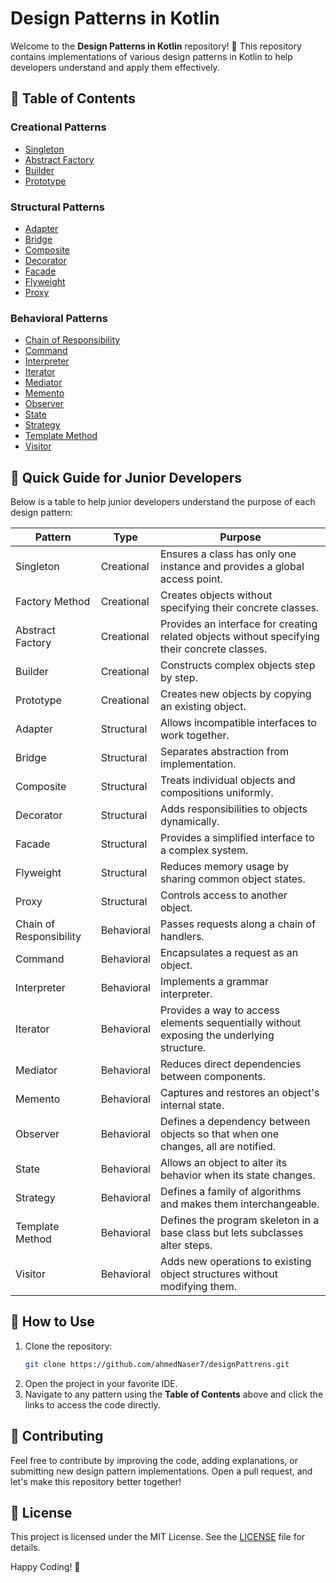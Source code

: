 # Design Patterns in Kotlin

Welcome to the **Design Patterns in Kotlin** repository! 🚀 This repository contains implementations of various design patterns in Kotlin to help developers understand and apply them effectively.

## 📌 Table of Contents

### Creational Patterns
- [Singleton](src/creationalPatterns/Singleton.kt)
- [Abstract Factory](src/creationalPatterns/AbstractFactoryPattern.kt)
- [Builder](src/creationalPatterns/BuilderPattern.kt)
- [Prototype](src/creationalPatterns/PrototypePattern.kt)

### Structural Patterns
- [Adapter](src/structuralPatterns/AdapterPattern.kt)
- [Bridge](src/creationalPatterns/Bridge.kt)
- [Composite](src/creationalPatterns/Composite.kt)
- [Decorator](src/creationalPatterns/Decorator.kt)
- [Facade](src/creationalPatterns/Facade.kt)
- [Flyweight](src/creationalPatterns/Flyweight.kt)
- [Proxy](src/creationalPatterns/Proxy.kt)

### Behavioral Patterns
- [Chain of Responsibility](src/behaviouralPatterns/ChainOfResponsibility.kt)
- [Command](src/behaviouralPatterns/Command.kt)
- [Interpreter](src/behaviouralPatterns/Interpreter.kt)
- [Iterator](src/behaviouralPatterns/Iterator.kt)
- [Mediator](src/behaviouralPatterns/Mediator.kt)
- [Memento](src/behaviouralPatterns/Memento.kt)
- [Observer](src/behaviouralPatterns/Observer.kt)
- [State](src/behaviouralPatterns/State.kt)
- [Strategy](src/behaviouralPatterns/Strategy.kt)
- [Template Method](src/behaviouralPatterns/TemplateMethod.kt)
- [Visitor](src/behaviouralPatterns/Visitor.kt)

## 📝 Quick Guide for Junior Developers
Below is a table to help junior developers understand the purpose of each design pattern:

| Pattern | Type | Purpose |
|---------|------|---------|
| Singleton | Creational | Ensures a class has only one instance and provides a global access point. |
| Factory Method | Creational | Creates objects without specifying their concrete classes. |
| Abstract Factory | Creational | Provides an interface for creating related objects without specifying their concrete classes. |
| Builder | Creational | Constructs complex objects step by step. |
| Prototype | Creational | Creates new objects by copying an existing object. |
| Adapter | Structural | Allows incompatible interfaces to work together. |
| Bridge | Structural | Separates abstraction from implementation. |
| Composite | Structural | Treats individual objects and compositions uniformly. |
| Decorator | Structural | Adds responsibilities to objects dynamically. |
| Facade | Structural | Provides a simplified interface to a complex system. |
| Flyweight | Structural | Reduces memory usage by sharing common object states. |
| Proxy | Structural | Controls access to another object. |
| Chain of Responsibility | Behavioral | Passes requests along a chain of handlers. |
| Command | Behavioral | Encapsulates a request as an object. |
| Interpreter | Behavioral | Implements a grammar interpreter. |
| Iterator | Behavioral | Provides a way to access elements sequentially without exposing the underlying structure. |
| Mediator | Behavioral | Reduces direct dependencies between components. |
| Memento | Behavioral | Captures and restores an object's internal state. |
| Observer | Behavioral | Defines a dependency between objects so that when one changes, all are notified. |
| State | Behavioral | Allows an object to alter its behavior when its state changes. |
| Strategy | Behavioral | Defines a family of algorithms and makes them interchangeable. |
| Template Method | Behavioral | Defines the program skeleton in a base class but lets subclasses alter steps. |
| Visitor | Behavioral | Adds new operations to existing object structures without modifying them. |

## 🔧 How to Use
1. Clone the repository:
   ```sh
   git clone https://github.com/ahmedNaser7/designPattrens.git
   ```
2. Open the project in your favorite IDE.
3. Navigate to any pattern using the **Table of Contents** above and click the links to access the code directly.

## 🤝 Contributing
Feel free to contribute by improving the code, adding explanations, or submitting new design pattern implementations. Open a pull request, and let's make this repository better together!

## 📜 License
This project is licensed under the MIT License. See the [LICENSE](LICENSE) file for details.

Happy Coding! 🎯
